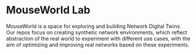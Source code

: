 # MouseWorld Lab 

MouseWorld is a space for exploring and building Network Digital Twins. Our repos focus on creating synthetic network environments, which reflect abstraction of the real world to experiment with different use cases, with the aim of optimizing and improving real networks based on these experiments.
